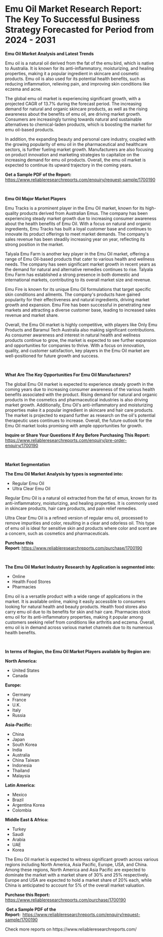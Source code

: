 <p><h1>Emu Oil Market Research Report: The Key To Successful Business Strategy Forecasted for Period from 2024 - 2031</h1></p><p><strong>Emu Oil Market Analysis and Latest Trends</strong></p>
<p><p>Emu oil is a natural oil derived from the fat of the emu bird, which is native to Australia. It is known for its anti-inflammatory, moisturizing, and healing properties, making it a popular ingredient in skincare and cosmetic products. Emu oil is also used for its potential health benefits, such as reducing inflammation, relieving pain, and improving skin conditions like eczema and acne.</p><p>The global emu oil market is experiencing significant growth, with a projected CAGR of 13.7% during the forecast period. The increasing demand for natural and organic skincare products, as well as the rising awareness about the benefits of emu oil, are driving market growth. Consumers are increasingly turning towards natural and sustainable alternatives to chemical-laden products, which is boosting the market for emu oil-based products.</p><p>In addition, the expanding beauty and personal care industry, coupled with the growing popularity of emu oil in the pharmaceutical and healthcare sectors, is further fueling market growth. Manufacturers are also focusing on product innovation and marketing strategies to capitalize on the increasing demand for emu oil products. Overall, the emu oil market is expected to continue its upward trajectory in the coming years.</p></p>
<p><strong>Get a Sample PDF of the Report:&nbsp;</strong> <a href="https://www.reliableresearchreports.com/enquiry/request-sample/1700190">https://www.reliableresearchreports.com/enquiry/request-sample/1700190</a></p>
<p>&nbsp;</p>
<p><strong>Emu Oil Major Market Players</strong></p>
<p><p>Emu Tracks is a prominent player in the Emu Oil market, known for its high-quality products derived from Australian Emus. The company has been experiencing steady market growth due to increasing consumer awareness about the health benefits of Emu Oil. With a focus on natural and organic ingredients, Emu Tracks has built a loyal customer base and continues to innovate its product offerings to meet market demands. The company's sales revenue has been steadily increasing year on year, reflecting its strong position in the market.</p><p>Talyala Emu Farm is another key player in the Emu Oil market, offering a range of Emu Oil-based products that cater to various health and wellness needs. The company has seen significant market growth in recent years as the demand for natural and alternative remedies continues to rise. Talyala Emu Farm has established a strong presence in both domestic and international markets, contributing to its overall market size and revenue.</p><p>Emu Fire is known for its unique Emu Oil formulations that target specific skin conditions and ailments. The company's products have gained popularity for their effectiveness and natural ingredients, driving market growth and expansion. Emu Fire has been successful in penetrating new markets and attracting a diverse customer base, leading to increased sales revenue and market share.</p><p>Overall, the Emu Oil market is highly competitive, with players like Only Emu Products and Baramul Tech Australia also making significant contributions. As consumer awareness and interest in natural health and wellness products continue to grow, the market is expected to see further expansion and opportunities for companies to thrive. With a focus on innovation, quality, and customer satisfaction, key players in the Emu Oil market are well-positioned for future growth and success.</p></p>
<p>&nbsp;</p>
<p><strong>What Are The Key Opportunities For Emu Oil Manufacturers?</strong></p>
<p><p>The global Emu Oil market is expected to experience steady growth in the coming years due to increasing consumer awareness of the various health benefits associated with the product. Rising demand for natural and organic products in the cosmetics and pharmaceutical industries is also driving market growth. Additionally, Emu Oil's anti-inflammatory and moisturizing properties make it a popular ingredient in skincare and hair care products. The market is projected to expand further as research on the oil's potential therapeutic uses continues to increase. Overall, the future outlook for the Emu Oil market looks promising with ample opportunities for growth.</p></p>
<p><strong>Inquire or Share Your Questions If Any Before Purchasing This Report:</strong> <a href="https://www.reliableresearchreports.com/enquiry/pre-order-enquiry/1700190">https://www.reliableresearchreports.com/enquiry/pre-order-enquiry/1700190</a></p>
<p>&nbsp;</p>
<p><strong>Market Segmentation</strong></p>
<p><strong>The Emu Oil Market Analysis by types is segmented into:</strong></p>
<p><ul><li>Regular Emu Oil</li><li>Ultra Clear Emu Oil</li></ul></p>
<p><p>Regular Emu Oil is a natural oil extracted from the fat of emus, known for its anti-inflammatory, moisturizing, and healing properties. It is commonly used in skincare products, hair care products, and pain relief remedies. </p><p>Ultra Clear Emu Oil is a refined version of regular emu oil, processed to remove impurities and color, resulting in a clear and odorless oil. This type of emu oil is ideal for sensitive skin and products where color and scent are a concern, such as cosmetics and pharmaceuticals.</p></p>
<p><strong>Purchase this Report:&nbsp;</strong><a href="https://www.reliableresearchreports.com/purchase/1700190">https://www.reliableresearchreports.com/purchase/1700190</a></p>
<p>&nbsp;</p>
<p><strong>The Emu Oil Market Industry Research by Application is segmented into:</strong></p>
<p><ul><li>Online</li><li>Health Food Stores</li><li>Pharmacies</li></ul></p>
<p><p>Emu oil is a versatile product with a wide range of applications in the market. It is available online, making it easily accessible to consumers looking for natural health and beauty products. Health food stores also carry emu oil due to its benefits for skin and hair care. Pharmacies stock emu oil for its anti-inflammatory properties, making it popular among customers seeking relief from conditions like arthritis and eczema. Overall, emu oil is in demand across various market channels due to its numerous health benefits.</p></p>
<p>&nbsp;</p>
<p><strong>In terms of Region, the Emu Oil Market Players available by Region are:</strong></p>
<p>
    <p> <strong> North America: </strong>
        <ul>
            <li>United States</li>
            <li>Canada</li>
        </ul>
        </p> 
    <p> <strong> Europe: </strong>
        <ul>
            <li>Germany</li>
            <li>France</li>
            <li>U.K.</li>
            <li>Italy</li>
            <li>Russia</li>
        </ul>
        </p> 
    <p> <strong> Asia-Pacific: </strong>
        <ul>
            <li>China</li>
            <li>Japan</li>
            <li>South Korea</li>
            <li>India</li>
            <li>Australia</li>
            <li>China Taiwan</li>
            <li>Indonesia</li>
            <li>Thailand</li>
            <li>Malaysia</li>
        </ul>
        </p> 
    <p> <strong> Latin America: </strong>
        <ul>
            <li>Mexico</li>
            <li>Brazil</li>
            <li>Argentina Korea</li>
            <li>Colombia</li>
        </ul>
        </p> 
    <p> <strong> Middle East & Africa: </strong>
        <ul>
            <li>Turkey</li>
            <li>Saudi</li>
            <li>Arabia</li>
            <li>UAE</li>
            <li>Korea</li>
        </ul>
    </p>
    </p>
<p><p>The Emu Oil market is expected to witness significant growth across various regions including North America, Asia Pacific, Europe, USA, and China. Among these regions, North America and Asia Pacific are expected to dominate the market with a market share of 30% and 25% respectively. Europe and USA are expected to hold a market share of 20% each, while China is anticipated to account for 5% of the overall market valuation.</p></p>
<p><strong>Purchase this Report: </strong><a href="https://www.reliableresearchreports.com/purchase/1700190">https://www.reliableresearchreports.com/purchase/1700190</a></p>
<p>&nbsp;<strong>Get a Sample PDF of the Report:&nbsp;&nbsp;</strong><a href="https://www.reliableresearchreports.com/enquiry/request-sample/1700190">https://www.reliableresearchreports.com/enquiry/request-sample/1700190</a></p>
<p><strong></strong></p>
<p>Check more reports on https://www.reliableresearchreports.com/</p>